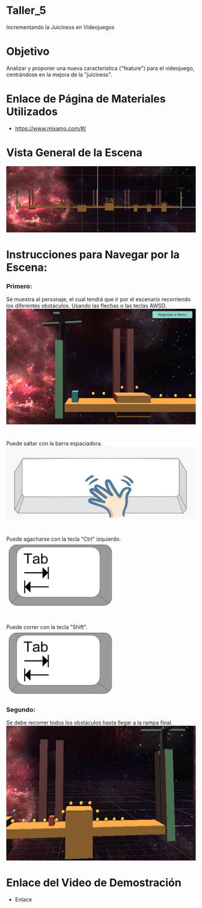 # Taller_5
Incrementando la Juiciness en Videojuegos

# Objetivo
Analizar y proponer una nueva característica ("feature") para el videojuego, centrándose en la mejora de la "juiciness".

# Enlace de Página de Materiales Utilizados
- https://www.mixamo.com/#/

# Vista General de la Escena
![Imagen](https://github.com/DeividN21/Taller-4/blob/main/T4-G.png?raw=true)

# Instrucciones para Navegar por la Escena:
### Primero:
Se muestra al personaje, el cual tendrá que ir por el escenario recorriendo los diferentes obstáculos. Usando las flechas o las teclas AWSD.
![Imagen](https://github.com/DeividN21/Taller-4/blob/main/T4-1.png?raw=true)

#
Puede saltar con la barra espaciadora.
![Imagen](https://github.com/DeividN21/Taller_3/blob/main/Tanque3.png?raw=true)

#
Puede agacharse con la tecla "Ctrl" izquierdo.
![Imagen](https://github.com/DeividN21/Taller-4/blob/main/tabulador-2.png?raw=true)

#
Puede correr con la tecla "Shift".
![Imagen](https://github.com/DeividN21/Taller-4/blob/main/tabulador-2.png?raw=true)

### Segundo:
Se debe recorrer todos los obstáculos hasta llegar a la rampa final.
![Imagen](https://github.com/DeividN21/Taller-4/blob/main/T4-2.png?raw=true)

# Enlace del Video de Demostración
- Enlace
